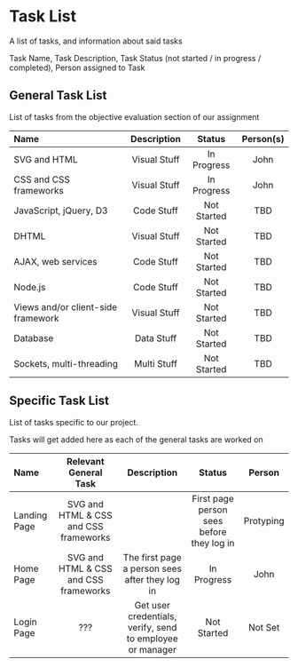 # Task List 
A list of tasks, and information about said tasks 

Task Name, Task Description, Task Status (not started / in progress / completed), Person assigned to Task

## General Task List 

List of tasks from the objective evaluation section of our assignment

| Name                               | Description  | Status      | Person(s) |
| :--------------------------------- |:------------:|:-----------:|:------:|
| SVG and HTML                       | Visual Stuff | In Progress | John   | 
| CSS and CSS frameworks             | Visual Stuff | In Progress | John   |
| JavaScript, jQuery, D3             | Code Stuff   | Not Started | TBD    |
| DHTML                              | Visual Stuff | Not Started | TBD    |
| AJAX, web services                 | Code Stuff   | Not Started | TBD    |
| Node.js                            | Code Stuff   | Not Started | TBD    | 
| Views and/or client-side framework | Visual Stuff | Not Started | TBD    | 
| Database                           | Data Stuff   | Not Started | TBD    | 
| Sockets, multi-threading           | Multi Stuff  | Not Started | TBD    |

## Specific Task List 

List of tasks specific to our project. 

Tasks will get added here as each of the general tasks are worked on 

| Name | Relevant General Task | Description | Status | Person | 
|:---- |:---------------------:|:-----------:|:------:|:------:|
|Landing Page| SVG and HTML & CSS and CSS frameworks| |First page person sees before they log in| Protyping | Everyone |
|Home Page| SVG and HTML & CSS and CSS frameworks | The first page a person sees after they log in | In Progress | John |
|Login Page| ??? | Get user credentials, verify, send to employee or manager | Not Started | Not Set| 
